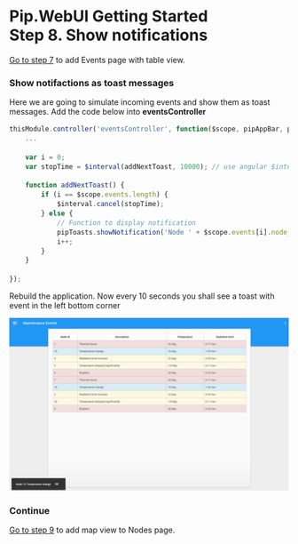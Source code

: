 # Pip.WebUI Getting Started <br/> Step 8. Show notifications

[Go to step 7](https://github.com/pip-webui/pip-webui-sample/blob/master/step7/) to add Events page with table view.

### Show notifactions as toast messages

Here we are going to simulate incoming events and show them as toast messages.
Add the code below into **eventsController**

```javascript
thisModule.controller('eventsController', function($scope, pipAppBar, pipToasts, $interval) {
    ...
    
    var i = 0;
    var stopTime = $interval(addNextToast, 10000); // use angular $interval for imitation receiving messages every 10 sec.

    function addNextToast() { 
        if (i == $scope.events.length) {
            $interval.cancel(stopTime);
        } else {
            // Function to display notification
            pipToasts.showNotification('Node ' + $scope.events[i].node_id + ': ' + $scope.events[i].description);
            i++;
        }
    }

});
```

Rebuild the application. Now every 10 seconds you shall see a toast with event in the left bottom corner

![Notification](artifacts/notification.png)

### Continue

[Go to step 9](https://github.com/pip-webui/pip-webui-sample/blob/master/step9/) to add map view to Nodes page.
